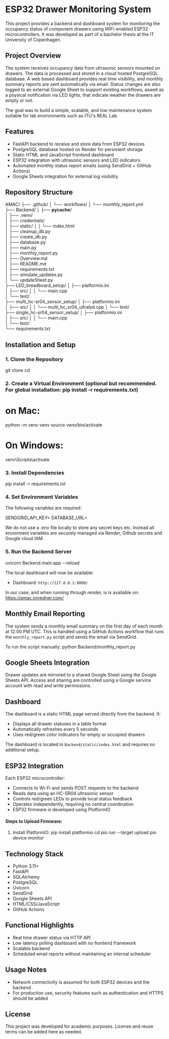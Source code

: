 <!-- This README file was developed to document the ESP32 Drawer Monitoring System. -->
<!-- We have used AI, specifically OpenAI's ChatGPT, to assist with refining the structure, -->
<!-- improving readability, including comments, and ensuring consistency in the documentation. -->
<!-- All content complies with ITU's instructions regarding Generative AI. -->

# ESP32 Drawer Monitoring System
This project provides a backend and dashboard system for monitoring the occupancy status of component drawers using WiFi-enabled ESP32 microcontrollers. It was developed as part of a bachelor thesis at the IT University of Copenhagen.

## Project Overview

The system receives occupancy data from ultrasonic sensors mounted on drawers. The data is processed and stored in a cloud hosted PostgreSQL database. A web based dashboard provides real time visibility, and monthly summary reports are sent automatically via email. Status changes are also logged to an external Google Sheet to support existing workflows, aswell as a psysical notification via LED lights, that indicate weather the drawers are empty or not.

The goal was to build a simple, scalable, and low maintenance system suitable for lab environments such as ITU's REAL Lab.

## Features

- FastAPI backend to receive and store data from ESP32 devices
- PostgreSQL database hosted on Render for persistent storage
- Static HTML and JavaScript frontend dashboard
- ESP32 integration with ultrasonic sensors and LED indicators
- Automated monthly status report emails (using SendGrid + GitHub Actions)
- Google Sheets integration for external log visibility

## Repository Structure

AMAC/
├── .github/
│   └── workflows/
│       └── monthly_report.yml       
├── Backend/
│   ├── __pycache__/                 
│   ├── .venv/                       
│   ├── credentials/                 
│   ├── static/
│   │   └── index.html               
│   ├── cleanup_db.py                
│   ├── create_db.py                 
│   ├── database.py                  
│   ├── main.py                      
│   ├── monthly_report.py            
│   ├── Overview.md                  
│   ├── README.md                    
│   ├── requirements.txt             
│   ├── simulate_updates.py          
│   └── updateSheet.py               
├── LED_breadboard_setup/
│   ├── platformio.ini               
│   ├── src/
│   │   └── main.cpp                 
│   └── test/                        
├── multi_hc-sr04_sensor_setup/
│   ├── platformio.ini               
│   ├── src/
│   │   └── multi_hc_sr04_ultralyd.cpp 
│   └── test/                        
├── single_hc-sr04_sensor_setup/
│   ├── platformio.ini               
│   ├── src/
│   │   └── main.cpp                 
│   └── test/                        
└── requirements.txt                 


## Installation and Setup

### 1. Clone the Repository

git clone <repo url>
cd <cd repo folder>


### 2. Create a Virtual Environment (optional but recommended. For global installation: pip install -r requirements.txt)

# on Mac: 
python -m venv venv
source venv/bin/activate 
# On Windows: 
venv\Scripts\activate

### 3. Install Dependencies
pip install -r requirements.txt


### 4. Set Environment Variables
The following variables are required:

SENDGRID_API_KEY=<api-key>
DATABASE_URL=<postgresql-database-url>


We do not use a .env file locally to store any secret keys etc. Instead all enviorment variables are securely managed via Render, Github secrets and Google cloud IAM. 

### 5. Run the Backend Server

uvicorn Backend.main:app --reload

The local dashboard will now be available:
- Dashboard: `http://127.0.0.1:8000/`

In our case, and when running through render, is is available on: https://amac.onredner.com/

## Monthly Email Reporting

The system sends a monthly email summary on the first day of each month at 12:00 PM UTC. This is handled using a GitHub Actions workflow that runs the `monthly_report.py` script and sends the email via SendGrid.

To run the script manually:
python Backend/monthly_report.py


## Google Sheets Integration

Drawer updates are mirrored to a shared Google Sheet using the Google Sheets API.
Access and sharing are controlled using a Google service account with read and write permissions.

## Dashboard

The dashboard is a static HTML page served directly from the backend. It:

- Displays all drawer statuses in a table format
- Automatically refreshes every 5 seconds
- Uses red/green color indicators for empty or occupied drawers

The dashboard is located in `Backend/static/index.html` and requires no additional setup.

## ESP32 Integration
Each ESP32 microcontroller:

- Connects to Wi-Fi and sends POST requests to the backend
- Reads data using an HC-SR04 ultrasonic sensor
- Controls red/green LEDs to provide local status feedback
- Operates independently, requiring no central coordination
- ESP32 firmware is developed using PlotformIO 

#### Steps to Upload Firmware:
1. Install PlatformIO:
   pip install platformio
   cd <desired project>
   pio run --target upload
   pio device monitor

## Technology Stack
- Python 3.11+
- FastAPI
- SQLAlchemy
- PostgreSQL
- Uvicorn
- SendGrid
- Google Sheets API
- HTML/CSS/JavaScript
- GitHub Actions

## Functional Highlights
- Real time drawer status via HTTP API
- Low latency polling dashboard with no frontend framework
- Scalable backend
- Scheduled email reports without maintaining an internal scheduler

## Usage Notes
- Network connectivity is assumed for both ESP32 devices and the backend
- For production use, security features such as authentication and HTTPS should be added

## License
This project was developed for academic purposes. License and reuse terms can be added here as needed.